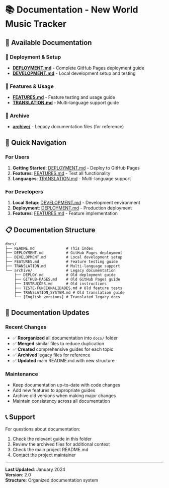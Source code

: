# 📚 Documentation - New World Music Tracker

## 📖 Available Documentation

### 🚀 Deployment & Setup
- **[DEPLOYMENT.md](DEPLOYMENT.md)** - Complete GitHub Pages deployment guide
- **[DEVELOPMENT.md](DEVELOPMENT.md)** - Local development setup and testing

### 🎯 Features & Usage
- **[FEATURES.md](FEATURES.md)** - Feature testing and usage guide
- **[TRANSLATION.md](TRANSLATION.md)** - Multi-language support guide

### 📁 Archive
- **[archive/](archive/)** - Legacy documentation files (for reference)

## 🎯 Quick Navigation

### For Users
1. **Getting Started**: [DEPLOYMENT.md](DEPLOYMENT.md) - Deploy to GitHub Pages
2. **Features**: [FEATURES.md](FEATURES.md) - Test all functionality
3. **Languages**: [TRANSLATION.md](TRANSLATION.md) - Multi-language support

### For Developers
1. **Local Setup**: [DEVELOPMENT.md](DEVELOPMENT.md) - Development environment
2. **Deployment**: [DEPLOYMENT.md](DEPLOYMENT.md) - Production deployment
3. **Features**: [FEATURES.md](FEATURES.md) - Feature implementation

## 📋 Documentation Structure

```
docs/
├── README.md              # This index
├── DEPLOYMENT.md          # GitHub Pages deployment
├── DEVELOPMENT.md         # Local development setup
├── FEATURES.md            # Feature testing guide
├── TRANSLATION.md         # Multi-language support
└── archive/               # Legacy documentation
    ├── DEPLOY.md          # Old deployment guide
    ├── GITHUB-PAGES.md    # Old GitHub Pages guide
    ├── INSTRUÇÕES.md      # Old instructions
    ├── TESTE-FUNCIONALIDADES.md # Old feature tests
    ├── TRANSLATION_SYSTEM.md # Old translation guide
    └── [English versions] # Translated legacy docs
```

## 🔄 Documentation Updates

### Recent Changes
- ✅ **Reorganized** all documentation into `docs/` folder
- ✅ **Merged** similar files to reduce duplication
- ✅ **Created** comprehensive guides for each topic
- ✅ **Archived** legacy files for reference
- ✅ **Updated** main README.md with new structure

### Maintenance
- Keep documentation up-to-date with code changes
- Add new features to appropriate guides
- Archive old versions when making major changes
- Maintain consistency across all documentation

## 📞 Support

For questions about documentation:
1. Check the relevant guide in this folder
2. Review the archived files for additional context
3. Check the main project README.md
4. Contact the project maintainer

---

**Last Updated**: January 2024  
**Version**: 2.0  
**Structure**: Organized documentation system
